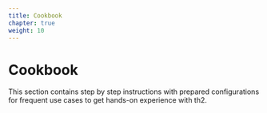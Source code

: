 ```yaml
---
title: Cookbook
chapter: true
weight: 10
---
```


# Cookbook

This section contains step by step instructions with prepared configurations for frequent use cases to get hands-on experience with th2.

<!--more-->

